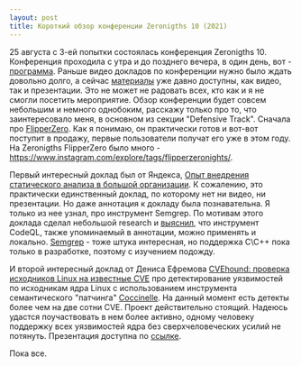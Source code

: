 ```yaml
---
layout: post
title: Короткий обзор конференции Zeronigths 10 (2021)
---
```

25 августа с 3-ей попытки состоялась конференция Zeronigths 10.
Конференция проходила с утра и до позднего вечера, в один день, вот - [программа](https://zeronights.ru/program/).
Раньше видео докладов по конференции нужно было ждать довольно долго, а сейчас [материалы](https://zeronights.ru/materials/) уже давно доступны, как видео, так и презентации. Это не может не радовать всех, кто как и я не смогли посетить мероприятие.
Обзор конференции будет совсем небольшим и немного однобоким, расскажу только про то, что заинтересовало меня, в основном из секции "Defensive Track".
Сначала про [FlipperZero](https://shop.flipperzero.one/ru). Как я понимаю, он практически готов и вот-вот поступит в продажу, первые пользователи получат его уже в этом году. На Zeronigths FlipperZero было много - https://www.instagram.com/explore/tags/flipperzeronights/. 

Первый интересный доклад был от Яндекса, [Опыт внедрения статического анализа в большой организации](https://zeronights.ru/reports/opyt-vnedreniya-staticheskogo-analiza-v-bolshoj-organizaczii/). К сожалению, это практически единственный доклад, по которому нет ни видео, ни презентации. Но даже аннотация к докладу была познавательна. Я только из нее узнал, про инструмент Semgrep. По мотивам этого доклада сделал небольшой research и [выяснил](https://habr.com/ru/company/swordfish_security/blog/541554/), что инструмент CodeQL, также упоминаемый в аннотации, можно применять и локально. [Semgrep](https://semgrep.dev/) - тоже штука интересная, но поддержка С\С++ пока только в разработке, поэтому с изучением подожду.

И второй интересный доклад от Дениса Ефремова [CVEhound: проверка исходников Linux на известные CVE](https://zeronights.ru/reports/cvehound-proverka-ishodnikov-linux-na-izvestnye-cve/) про детектирование уязвимостей по исходникам ядра Linux с использованием инструмента семантического "патчинга" [Coccinelle](https://www.kernel.org/doc/html/latest/dev-tools/coccinelle.html). На данный момент есть детекты более чем на две сотни CVE. Проект действительно стоящий. Надеюсь удастся поучаствовать в нем более активно, одному человеку поддержку всех уязвимостей ядра без сверхчеловеческих усилий не потянуть. Презентация доступна по [ссылке](https://zeronights.ru/wp-content/uploads/2021/09/zn2021_cvehound.pdf).

Пока все.